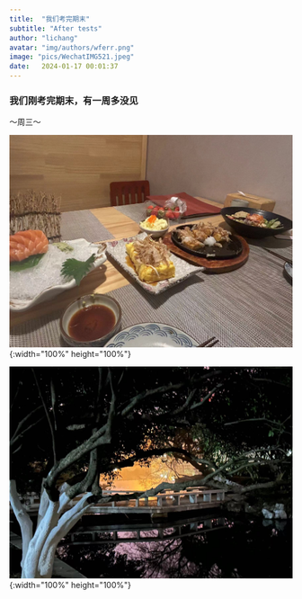 ```yaml
---
title:  "我们考完期末"
subtitle: "After tests"
author: "lichang"
avatar: "img/authors/wferr.png"
image: "pics/WechatIMG521.jpeg"
date:   2024-01-17 00:01:37
---
```


### 我们刚考完期末，有一周多没见

～周三～

![](../pics/WechatIMG519.jpeg){:width="100%" height="100%"}

![](../pics/WechatIMG520.jpeg){:width="100%" height="100%"}